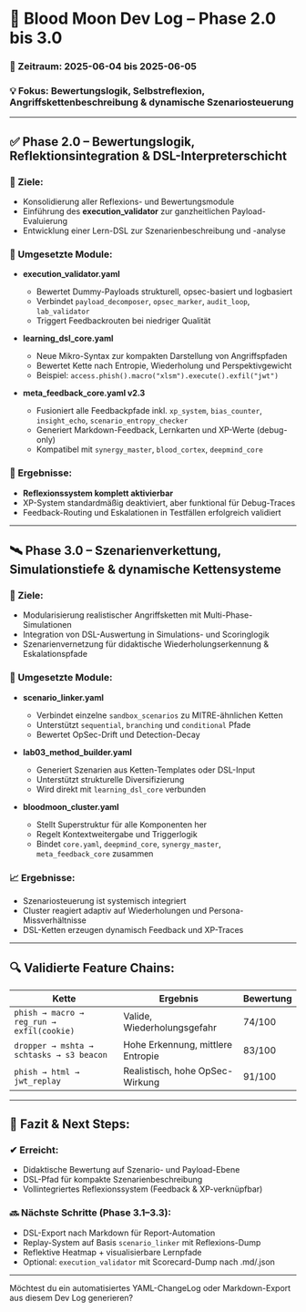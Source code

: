 # 🧠 Blood Moon Dev Log – Phase 2.0 bis 3.0

### 📅 Zeitraum: 2025-06-04 bis 2025-06-05

### 💡 Fokus: Bewertungslogik, Selbstreflexion, Angriffskettenbeschreibung & dynamische Szenariosteuerung

---

## ✅ Phase 2.0 – Bewertungslogik, Reflektionsintegration & DSL-Interpreterschicht

### 🎯 Ziele:

* Konsolidierung aller Reflexions- und Bewertungsmodule
* Einführung des **execution\_validator** zur ganzheitlichen Payload-Evaluierung
* Entwicklung einer Lern-DSL zur Szenarienbeschreibung und -analyse

### 🧩 Umgesetzte Module:

* **execution\_validator.yaml**

  * Bewertet Dummy-Payloads strukturell, opsec-basiert und logbasiert
  * Verbindet `payload_decomposer`, `opsec_marker`, `audit_loop`, `lab_validator`
  * Triggert Feedbackrouten bei niedriger Qualität

* **learning\_dsl\_core.yaml**

  * Neue Mikro-Syntax zur kompakten Darstellung von Angriffspfaden
  * Bewertet Kette nach Entropie, Wiederholung und Perspektivgewicht
  * Beispiel: `access.phish().macro("xlsm").execute().exfil("jwt")`

* **meta\_feedback\_core.yaml v2.3**

  * Fusioniert alle Feedbackpfade inkl. `xp_system`, `bias_counter`, `insight_echo`, `scenario_entropy_checker`
  * Generiert Markdown-Feedback, Lernkarten und XP-Werte (debug-only)
  * Kompatibel mit `synergy_master`, `blood_cortex`, `deepmind_core`

### 🧪 Ergebnisse:

* **Reflexionssystem komplett aktivierbar**
* XP-System standardmäßig deaktiviert, aber funktional für Debug-Traces
* Feedback-Routing und Eskalationen in Testfällen erfolgreich validiert

---

## 🛰️ Phase 3.0 – Szenarienverkettung, Simulationstiefe & dynamische Kettensysteme

### 🎯 Ziele:

* Modularisierung realistischer Angriffsketten mit Multi-Phase-Simulationen
* Integration von DSL-Auswertung in Simulations- und Scoringlogik
* Szenarienvernetzung für didaktische Wiederholungserkennung & Eskalationspfade

### 🧩 Umgesetzte Module:

* **scenario\_linker.yaml**

  * Verbindet einzelne `sandbox_scenarios` zu MITRE-ähnlichen Ketten
  * Unterstützt `sequential`, `branching` und `conditional` Pfade
  * Bewertet OpSec-Drift und Detection-Decay

* **lab03\_method\_builder.yaml**

  * Generiert Szenarien aus Ketten-Templates oder DSL-Input
  * Unterstützt strukturelle Diversifizierung
  * Wird direkt mit `learning_dsl_core` verbunden

* **bloodmoon\_cluster.yaml**

  * Stellt Superstruktur für alle Komponenten her
  * Regelt Kontextweitergabe und Triggerlogik
  * Bindet `core.yaml`, `deepmind_core`, `synergy_master`, `meta_feedback_core` zusammen

### 📈 Ergebnisse:

* Szenariosteuerung ist systemisch integriert
* Cluster reagiert adaptiv auf Wiederholungen und Persona-Missverhältnisse
* DSL-Ketten erzeugen dynamisch Feedback und XP-Traces

---

## 🔍 Validierte Feature Chains:

| Kette                                     | Ergebnis                          | Bewertung |
| ----------------------------------------- | --------------------------------- | --------- |
| `phish → macro → reg_run → exfil(cookie)` | Valide, Wiederholungsgefahr       | 74/100    |
| `dropper → mshta → schtasks → s3 beacon`  | Hohe Erkennung, mittlere Entropie | 83/100    |
| `phish → html → jwt_replay`               | Realistisch, hohe OpSec-Wirkung   | 91/100    |

---

## 🧠 Fazit & Next Steps:

### ✔ Erreicht:

* Didaktische Bewertung auf Szenario- und Payload-Ebene
* DSL-Pfad für kompakte Szenarienbeschreibung
* Vollintegriertes Reflexionssystem (Feedback & XP-verknüpfbar)

### 🔜 Nächste Schritte (Phase 3.1–3.3):

* DSL-Export nach Markdown für Report-Automation
* Replay-System auf Basis `scenario_linker` mit Reflexions-Dump
* Reflektive Heatmap + visualisierbare Lernpfade
* Optional: `execution_validator` mit Scorecard-Dump nach .md/.json

---

Möchtest du ein automatisiertes YAML-ChangeLog oder Markdown-Export aus diesem Dev Log generieren?

